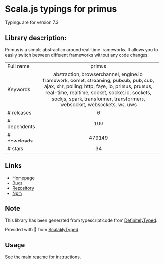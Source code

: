 
# Scala.js typings for primus

Typings are for version 7.3

## Library description:
Primus is a simple abstraction around real-time frameworks. It allows you to easily switch between different frameworks without any code changes.

|                    |                 |
| ------------------ | :-------------: |
| Full name          | primus |
| Keywords           | abstraction, browserchannel, engine.io, framework, comet, streaming, pubsub, pub, sub, ajax, xhr, polling, http, faye, io, primus, prumus, real-time, realtime, socket, socket.io, sockets, sockjs, spark, transformer, transformers, websocket, websockets, ws, uws |
| # releases         | 6 |
| # dependents       | 100 |
| # downloads        | 479149 |
| # stars            | 34 |

## Links
- [Homepage](https://github.com/primus/primus#readme)
- [Bugs](https://github.com/primus/primus/issues)
- [Repository](https://github.com/primus/primus)
- [Npm](https://www.npmjs.com/package/primus)
    


## Note
This library has been generated from typescript code from [DefinitelyTyped](https://definitelytyped.org).

Provided with :purple_heart: from [ScalablyTyped](https://github.com/oyvindberg/ScalablyTyped)

## Usage
See [the main readme](../../readme.md) for instructions.


